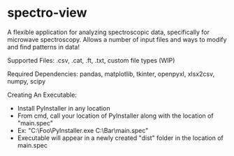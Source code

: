 # spectro-view
A flexible application for analyzing spectroscopic data, specifically for microwave spectroscopy. Allows a number of input files and ways to modify and find patterns in data!

Supported Files: .csv, .cat, .ft, .txt, custom file types (WIP)

Required Dependencies:
pandas, matplotlib, tkinter, openpyxl, xlsx2csv, numpy, scipy

Creating An Executable:
- Install PyInstaller in any location
- From cmd, call your location of PyInstaller along with the location of "main.spec"
- Ex: "C:\Foo\PyInstaller.exe C:\Bar\main.spec"
- Executable will appear in a newly created "dist" folder in the location of main.spec
